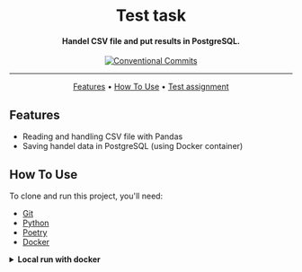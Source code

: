 <h1 align="center">
    Test task
  <br>
</h1>

<h4 align="center">
    Handel CSV file and put results in PostgreSQL.
    <br>
</h4>

<div align="center">

[![Conventional Commits](https://img.shields.io/badge/Conventional%20Commits-1.0.0-%23FE5196?logo=conventionalcommits&logoColor=white)](https://conventionalcommits.org)

</div>
<hr>

<p align="center">
  <a href="#features">Features</a> •
  <a href="#how-to-use">How To Use</a> •
  <a href="https://github.com/DenisPonizovkin/rc-task-back1#readme">Test assignment</a>
</p>


## Features
* Reading and handling CSV file with Pandas
* Saving handel data in PostgreSQL (using Docker container)


## How To Use
To clone and run this project, you'll need:
- [Git](https://git-scm.com)
- [Python](https://www.python.org/downloads/)
- [Poetry](https://python-poetry.org/docs/#installation)
- [Docker](https://www.docker.com/)


<details>

<summary><strong>Local run with docker</strong></summary>

1. Firstly clone repo
   ```bash
   git clone git@github.com:mrKazzila/test_task_5.git
   ```

2. Setup poetry
   ```bash
   poetry config virtualenvs.in-project true
   poetry shell
   poetry install
   ```

3. Create Postgres container
   ```bash
   docker run -d \
    --name test_task \
    -e POSTGRES_PASSWORD=postgres \
    -p 6432:5432 \
    postgres
   ```

4. Create DB for results
   ```bash
   docker exec -it test_task \
   psql -U postgres -c 'CREATE DATABASE test_task_result;'
   ```

5. Run script
   ```bash
   python main.py
   ```

6. Check result in Postgres container
   ```bash
   docker exec -it test_task psql -U postgres -d test_task_result -c 'SELECT * FROM results;'
   ```

7. Delete Postgres container
   ```bash
   docker stop test_task && docker rm test_task
   ```

</details>

<br>
